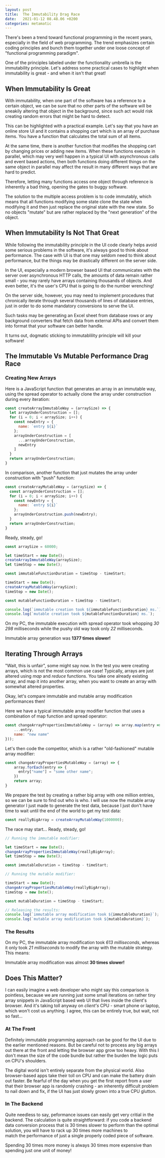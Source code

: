 ```yaml
---
layout: post
title:  The Immutability Drag Race
date:   2021-01-12 08.48.06 +0200
categories: metamatic
---
```


There's been a trend toward functional programming in the recent years,
especially in the field of web programming. The trend emphasizes
certain coding principles and bunch them together under one
loose concept of "functional programming paradigm".

One of the principles labeled under the functionality umbrella is
the immutability principle. Let's address some practical cases
to highlight when immutability is great - and when it isn't that great!

## When Immutability Is Great

With immutability, when one part of the software
has a reference to a certain object, we can be sure that no
other parts of the software will be sneakily altering that object
in the background, since such act would risk creating random errors
that might be hard to detect.

This can be highlighted with a practical example. Let's say that
you have an online store UI and it contains a
shopping cart which is an array of purchase items. You have
a function that calculates the total sum of all items. 

At the same time, there is another function that modifies the shopping
cart by changing prices or adding new items. When these functions
execute in parallel, which may very well happen in a typical UI
with asynchronous calls and event based actions, then both functions doing
different things on the same object in parallel may affect the result
in many different ways that are hard to predict. 

Therefore, letting many functions access one object through 
reference is inherently a bad thing, opening the gates to buggy software.

The solution to the multiple access problem is to code immutably,
which means that all functions modifying some state clone the state when
modifying it and then just replace the original state with the new 
state. So no objects "mutate" but are rather replaced by the "next
generation" of the object.

## When Immutability Is Not That Great

While following the immutability principle in the UI code clearly
helps avoid some serious problems in the software, it's always
good to think about performance. The case with UI is that one may
seldom need to think about performance, but the things may be drastically
different on the server side.

In the UI, especially a modern browser based UI that communicates
with the server over asynchronous HTTP calls, the amounts of data 
remain rather small - you may rarely have arrays containing thousands
of objects. And even better, it's the user's CPU that is going to do
the number wrenching!

On the server side, however, you may need to implement procedures
that chronically iterate through several thousands of lines of database
entries, just in order to do some mandatory conversions to serve the UI.

Such tasks may be generating an Excel sheet from database rows or
any background converters that fetch data from external APIs and convert
them into format that your software can better handle.

It turns out, dogmatic sticking to immutablility principle will kill
your software!

## The Immutable Vs Mutable Performance Drag Race

### Creating New Arrays 

Here is a JavaScript function that generates an array in an immutable way,
using the spread operator to actually clone the array under construction
during every iteration:

```JavaScript
const createArrayImmutableWay = (arraySize) => {
  let arrayUnderConstruction = [];
  for (i = 0; i < arraySize; i++) {
    const newEntry = {
      name: `entry ${i}`
    };
    arrayUnderConstruction = [
      ...arrayUnderConstruction,
      newEntry
    ]
  }  
  return arrayUnderConstruction;
}
```

In comparison, another function that just mutates the array under construction
with "push" function:

```JavaScript
const createArrayMutableWay = (arraySize) => {
  const arrayUnderConstruction = [];
  for (i = 0; i < arraySize; i++) {
    const newEntry = {
      name: `entry ${i}`
    };
    arrayUnderConstruction.push(newEntry);
  }  
  return arrayUnderConstruction;
}
```

Ready, steady, go!

```JavaScript
const arraySize = 60000;

let timeStart = new Date();
createArrayImmutableWay(arraySize);
let timeStop = new Date();

const immutableFunctionDuration = timeStop - timeStart;

timeStart = new Date();
createArrayMutableWay(arraySize);
timeStop = new Date();

const mutableFunctionDuration = timeStop - timeStart;

console.log(`immutable creation took ${immutableFunctionDuration} ms.`);
console.log(`mutable creation took ${mutableFunctionDuration} ms.`);
```

On my PC, the immutable execution with spread operator took whopping 
*30 298* milliseconds while the pushy old way took only *22* milliseconds.

Immutable array generation was **1377 times slower!**

## Iterating Through Arrays

"Wait, this is unfair", some might say now. In the test you were
creating arrays, which is not the most common use case! 
Typically, arrays are just altered using *map* and *reduce* functions.
You take one already existing array, and map it into another array,
when you want to create an array with somewhat altered properties.

Okay, let's compare immutable and mutable array modification performances then!

Here we have a typical immutable array modifier function that uses 
a combination of map function and spread operator:

```JavaScript
const changeArrayPropertiesImmutableWay = (array) => array.map(entry => ({
    ...entry,
    name: "new name"
}));
```

Let's then code the competitor, which is a rather "old-fashioned" mutable array modifier:

```JavaScript
const changeArrayPropertiesMutableWay = (array) => {
    array.forEach(entry => {
      entry["name"] = "some other name";
    })
    return array;
}
```

We prepare the test by creating a rather big array with one million entries, 
so we can be sure to find out who is who. I will use now the mutable 
array generator I just made to generate the test data, because I just don't
have time to wait until the end of the world to get my test data:

```JavaScript
const reallyBigArray = createArrayMutableWay(1000000);
```

The race may start... Ready, steady, go!

```JavaScript
// Running the immutable modifier:

let timeStart = new Date();
changeArrayPropertiesImmutableWay(reallyBigArray);
let timeStop = new Date();

const immutableDuration = timeStop - timeStart;

// Running the mutable modifier:

timeStart = new Date();
changeArrayPropertiesMutableWay(reallyBigArray);
timeStop = new Date();

const mutableDuration = timeStop - timeStart;

// Releasing the results:
console.log(`immutable array modification took ${immutableDuration}`);
console.log(`mutable array modification took ${mutableDuration}`);
```

### The Results

On my PC, the immutable array modification took *613 milliseconds*,
whereas it only took *21 milliseconds* to modify the array with the
mutable strategy. This means: 

Immutable array modification was almost **30 times slower!**

## Does This Matter?

I can easily imagine a web developer who might say this comparison is pointless, 
because we are running just some small iterations on rather tiny array snippets 
in JavaScript based web UI that lives inside the client's browser.
And it's taking toll anyway on *client's* CPU - smart phone or laptop,
which won't cost us anything. I agree, this can be entirely true, but wait, not so fast...

### At The Front

Definitely immutable programming approach can be good for the UI due to
the earlier mentioned reasons. But be careful not to process any big arrays 
out there at the front and letting the browser app grow too heavy.
With this I don't mean the size of the code bundle but rather the burden
the logic puts on CPU's shoulders. 

The digital world isn't entirely separate from the physical world. 
Also browser-based  apps take their toll on CPU and can make the battery drain out faster.
Be fearful of the day when you get the first report from a user
that their browser app is randomly crashing - an inherently difficult
problem to nail down and fix, if the UI has just slowly grown into a true CPU glutton.

### In The Backend

Quite needless to say, peformance issues can easily get very critial 
in the backend. The calculation is quite straightforward: if you code
a backend data conversion process that is 30 times slower to perform
than the optimal solution, you will have to rack up 30 times more machines to  
match the performance of just a single properly coded piece of software.

Spending 30 times more money is always 30 times more expensive 
than spending just one unit of money!
